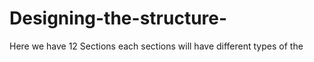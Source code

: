 # Designing-the-structure-


Here we have 12 Sections each sections will have different types of the 
